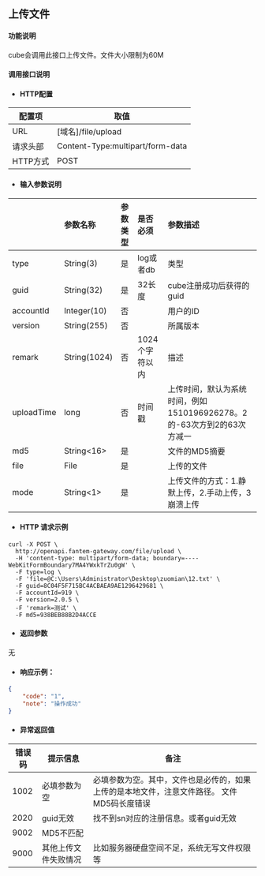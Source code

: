 ## 上传文件

#### 功能说明

cube会调用此接口上传文件。文件大小限制为60M

#### 调用接口说明

* #### HTTP配置

| 配置项 | 取值 |
| --- | --- |
| URL | \[域名\]/file/upload |
| 请求头部 | Content-Type:multipart/form-data |
| HTTP方式 | POST |

* #### 输入参数说明

|  | 参数名称 | 参数类型 | 是否必须 | 参数描述 |
| :--- | :--- | :--- | :--- | :--- |
| type | String\(3\) | 是 | log或者db | 类型 |
| guid | String\(32\) | 是 | 32长度 | cube注册成功后获得的guid |
| accountId | Integer\(10\) | 否 |  | 用户的ID |
| version | String\(255\) | 否 |  | 所属版本 |
| remark | String\(1024\) | 否 | 1024个字符以内 | 描述 |
| uploadTime | long | 否 | 时间戳 | 上传时间，默认为系统时间，例如1510196926278。2的-63次方到2的63次方减一 |
| md5 | String&lt;16&gt; | 是 |  | 文件的MD5摘要 |
| file | File | 是 |  | 上传的文件 |
| mode | String&lt;1&gt; | 是 |  | 上传文件的方式：1.静默上传，2.手动上传，3崩溃上传 |

* #### HTTP 请求示例

```
curl -X POST \
  http://openapi.fantem-gateway.com/file/upload \
  -H 'content-type: multipart/form-data; boundary=----WebKitFormBoundary7MA4YWxkTrZu0gW' \
  -F type=log \
  -F 'file=@C:\Users\Administrator\Desktop\zuomian\12.txt' \
  -F guid=8C04F5F715BC4ACBAEA9AE1296429681 \
  -F accountId=919 \
  -F version=2.0.5 \
  -F 'remark=测试' \
  -F md5=938BEB88B2D4ACCE
```

* #### 返回参数

无

* #### 响应示例：

```json
{
    "code": "1",
    "note": "操作成功"
}
```

* #### 异常返回值

| 错误码 | 提示信息 | 备注 |
| --- | --- | --- |
| 1002 | 必填参数为空 | 必填参数为空。其中，文件也是必传的，如果上传的是本地文件，注意文件路径。 文件MD5码长度错误 |
| 2020 | guid无效 | 找不到sn对应的注册信息。或者guid无效 |
| 9002 | MD5不匹配 |  |
| 9000 | 其他上传文件失败情况 | 比如服务器硬盘空间不足，系统无写文件权限等 |



